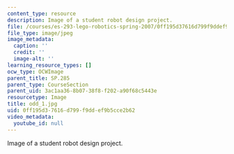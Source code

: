 ```yaml
---
content_type: resource
description: Image of a student robot design project.
file: /courses/es-293-lego-robotics-spring-2007/0ff195d37616d799f9ddef9b5cce2b62_odd_1.jpg
file_type: image/jpeg
image_metadata:
  caption: ''
  credit: ''
  image-alt: ''
learning_resource_types: []
ocw_type: OCWImage
parent_title: SP.285
parent_type: CourseSection
parent_uid: 3ac1aa36-8b07-38f8-f202-a90f68c5443e
resourcetype: Image
title: odd_1.jpg
uid: 0ff195d3-7616-d799-f9dd-ef9b5cce2b62
video_metadata:
  youtube_id: null
---
```

Image of a student robot design project.

